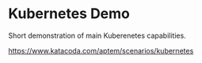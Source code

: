 # Kubernetes Demo
Short demonstration of main Kuberenetes capabilities.

https://www.katacoda.com/aptem/scenarios/kubernetes

